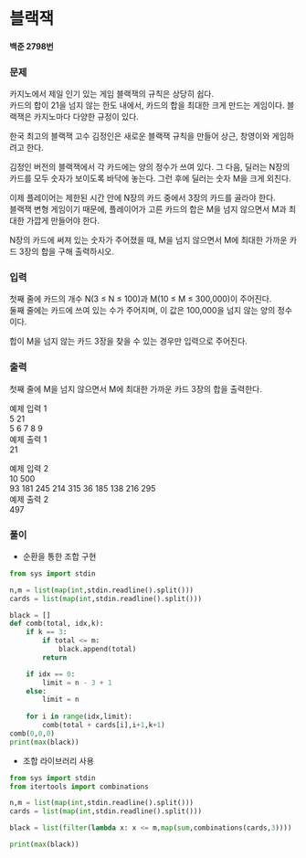 # 블랙잭
#### 백준 2798번
### 문제
카지노에서 제일 인기 있는 게임 블랙잭의 규칙은 상당히 쉽다.        
카드의 합이 21을 넘지 않는 한도 내에서, 카드의 합을 최대한 크게 만드는 게임이다. 블랙잭은 카지노마다 다양한 규정이 있다.         
               
한국 최고의 블랙잭 고수 김정인은 새로운 블랙잭 규칙을 만들어 상근, 창영이와 게임하려고 한다.            

김정인 버전의 블랙잭에서 각 카드에는 양의 정수가 쓰여 있다. 그 다음, 딜러는 N장의 카드를 모두 숫자가 보이도록 바닥에 놓는다. 그런 후에 딜러는 숫자 M을 크게 외친다.             

이제 플레이어는 제한된 시간 안에 N장의 카드 중에서 3장의 카드를 골라야 한다.         
블랙잭 변형 게임이기 때문에, 플레이어가 고른 카드의 합은 M을 넘지 않으면서 M과 최대한 가깝게 만들어야 한다.           

N장의 카드에 써져 있는 숫자가 주어졌을 때, M을 넘지 않으면서 M에 최대한 가까운 카드 3장의 합을 구해 출력하시오.           

### 입력
첫째 줄에 카드의 개수 N(3 ≤ N ≤ 100)과 M(10 ≤ M ≤ 300,000)이 주어진다.        
둘째 줄에는 카드에 쓰여 있는 수가 주어지며, 이 값은 100,000을 넘지 않는 양의 정수이다.        

합이 M을 넘지 않는 카드 3장을 찾을 수 있는 경우만 입력으로 주어진다.           

### 출력
첫째 줄에 M을 넘지 않으면서 M에 최대한 가까운 카드 3장의 합을 출력한다.        
             
예제 입력 1         
5 21           
5 6 7 8 9     
예제 출력 1      
21    
             
예제 입력 2       
10 500              
93 181 245 214 315 36 185 138 216 295     
예제 출력 2        
497      

### 풀이
+ 순환을 통한 조합 구현
```python
from sys import stdin

n,m = list(map(int,stdin.readline().split()))
cards = list(map(int,stdin.readline().split()))

black = []
def comb(total, idx,k):
    if k == 3:
        if total <= m:
            black.append(total)
        return

    if idx == 0:
        limit = n - 3 + 1
    else:
        limit = n
    
    for i in range(idx,limit):
        comb(total + cards[i],i+1,k+1)
comb(0,0,0)
print(max(black))
```
+ 조합 라이브러리 사용
```python
from sys import stdin
from itertools import combinations

n,m = list(map(int,stdin.readline().split()))
cards = list(map(int,stdin.readline().split()))

black = list(filter(lambda x: x <= m,map(sum,combinations(cards,3))))

print(max(black))
```
